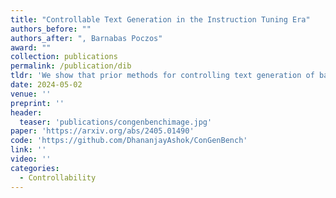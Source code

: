 ```yaml
---
title: "Controllable Text Generation in the Instruction Tuning Era"
authors_before: ""
authors_after: ", Barnabas Poczos"
award: ""
collection: publications
permalink: /publication/dib
tldr: 'We show that prior methods for controlling text generation of base Language Models perform worse than Instruction-Tuning. We also release ConGenBench, a testbed of more difficult controllable text generation problems.'
date: 2024-05-02
venue: ''
preprint: ''
header: 
  teaser: 'publications/congenbenchimage.jpg'
paper: 'https://arxiv.org/abs/2405.01490'
code: 'https://github.com/DhananjayAshok/ConGenBench' 
link: ''
video: ''
categories:
  - Controllability
---
```

